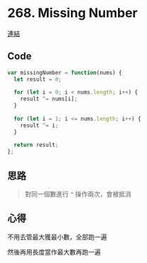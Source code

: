 # 268. Missing Number

[連結](https://leetcode.com/problems/missing-number/)

## Code

```javascript
var missingNumber = function(nums) {
  let result = 0;
  
  for (let i = 0; i < nums.length; i++) {
    result ^= nums[i];
  }
  
  for (let i = 1; i <= nums.length; i++) {
    result ^= i;
  }
  
  return result;
};
```

## 思路

> 對同一個數進行 `^` 操作兩次，會被抵消


## 心得

不用去管最大獲最小數，全部跑一遍

然後再用長度當作最大數再跑一遍
